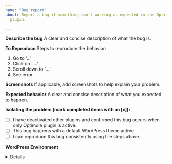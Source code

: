 ```yaml
---
name: "Bug report"
about: Report a bug if something isn't working as expected in the Optimole
  plugin.

---
```


**Describe the bug**
A clear and concise description of what the bug is.

**To Reproduce**
Steps to reproduce the behavior:
1. Go to '...'
2. Click on '....'
3. Scroll down to '....'
4. See error

**Screenshots**
If applicable, add screenshots to help explain your problem.

**Expected behavior**
A clear and concise description of what you expected to happen.

**Isolating the problem (mark completed items with an [x]):**
- [ ] I have deactivated other plugins and confirmed this bug occurs when only Optimole plugin is active.
- [ ] This bug happens with a default WordPress theme active
- [ ] I can reproduce this bug consistently using the steps above.

**WordPress Environment**
<details>
 WordPress Version:
 Optimole Version: 
 PHP versions: 
</details>

